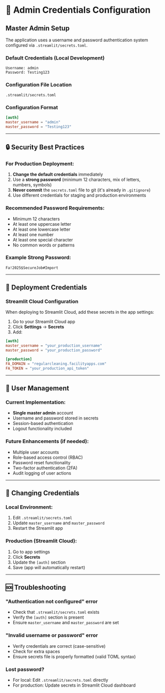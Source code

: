 # 🔐 Admin Credentials Configuration

## Master Admin Setup

The application uses a username and password authentication system configured via `.streamlit/secrets.toml`.

### Default Credentials (Local Development)
```
Username: admin
Password: Testing123
```

### Configuration File Location
`.streamlit/secrets.toml`

### Configuration Format
```toml
[auth]
master_username = "admin"
master_password = "Testing123"
```

---

## 🔒 Security Best Practices

### For Production Deployment:

1. **Change the default credentials** immediately
2. Use a **strong password** (minimum 12 characters, mix of letters, numbers, symbols)
3. **Never commit** the `secrets.toml` file to git (it's already in `.gitignore`)
4. Use different credentials for staging and production environments

### Recommended Password Requirements:
- Minimum 12 characters
- At least one uppercase letter
- At least one lowercase letter
- At least one number
- At least one special character
- No common words or patterns

### Example Strong Password:
```
Fa!2025$SecureJob#Import
```

---

## 🚀 Deployment Credentials

### Streamlit Cloud Configuration

When deploying to Streamlit Cloud, add these secrets in the app settings:

1. Go to your Streamlit Cloud app
2. Click **Settings** → **Secrets**
3. Add:
```toml
[auth]
master_username = "your_production_username"
master_password = "your_production_password"

[production]
FA_DOMAIN = "regularcleaning.facilityapps.com"
FA_TOKEN = "your_production_api_token"
```

---

## 👤 User Management

### Current Implementation:
- **Single master admin** account
- Username and password stored in secrets
- Session-based authentication
- Logout functionality included

### Future Enhancements (if needed):
- Multiple user accounts
- Role-based access control (RBAC)
- Password reset functionality
- Two-factor authentication (2FA)
- Audit logging of user actions

---

## 🔄 Changing Credentials

### Local Environment:
1. Edit `.streamlit/secrets.toml`
2. Update `master_username` and `master_password`
3. Restart the Streamlit app

### Production (Streamlit Cloud):
1. Go to app settings
2. Click **Secrets**
3. Update the `[auth]` section
4. Save (app will automatically restart)

---

## 🆘 Troubleshooting

### "Authentication not configured" error
- Check that `.streamlit/secrets.toml` exists
- Verify the `[auth]` section is present
- Ensure `master_username` and `master_password` are set

### "Invalid username or password" error
- Verify credentials are correct (case-sensitive)
- Check for extra spaces
- Ensure secrets file is properly formatted (valid TOML syntax)

### Lost password?
- For local: Edit `.streamlit/secrets.toml` directly
- For production: Update secrets in Streamlit Cloud dashboard

